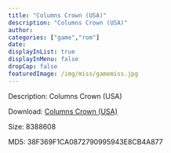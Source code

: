 ```yaml
---
title: "Columns Crown (USA)"
description: "Columns Crown (USA)"
author: 
categories: ["game","rom"]
date: 
displayInList: true
displayInMenu: false
dropCap: false
featuredImage: /img/miss/gamemiss.jpg
---
```


Description: Columns Crown (USA)

Download: <a style="text-decoration:underline;" href="https://mega.nz/#!qfZEkQga!wsMr3ikYnbS7ClsaUzRezH0xKyDVhcMdNdtOmwRFN68" target = "_blank" rel = "nofollow" > Columns Crown (USA)</a>

Size: 8388608

MD5: 38F369F1CA0872790995943E8CB4A877

